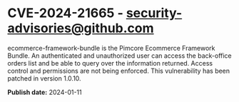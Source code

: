 # CVE-2024-21665 - security-advisories@github.com

ecommerce-framework-bundle is the Pimcore Ecommerce Framework Bundle. An authenticated and unauthorized user can access the back-office orders list and be able to query over the information returned. Access control and permissions are not being enforced. This vulnerability has been patched in version 1.0.10.

**Publish date:** 2024-01-11

